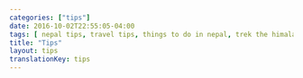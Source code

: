 ```yaml
---
categories: ["tips"]
date: 2016-10-02T22:55:05-04:00
tags: [ nepal tips, travel tips, things to do in nepal, trek the himalayas, nepal backpacking, food nepal, nepal general info, budget travel, solo trip, all you need to know, nepal all you need to know ]
title: "Tips"
layout: tips
translationKey: tips
---
```

